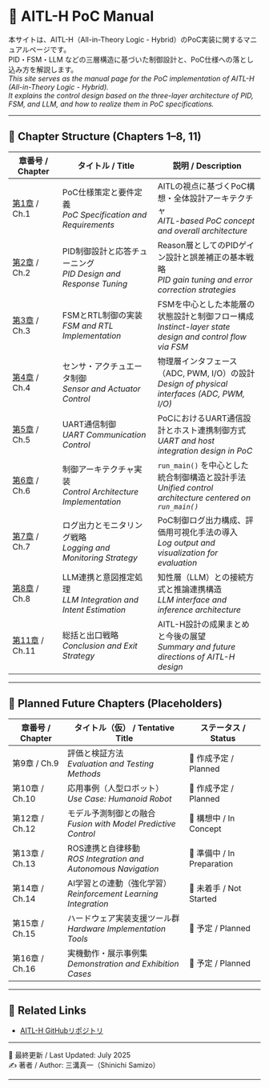 # 📘 AITL-H PoC Manual

本サイトは、AITL-H（All-in-Theory Logic - Hybrid）のPoC実装に関するマニュアルページです。  
PID・FSM・LLM などの三層構造に基づいた制御設計と、PoC仕様への落とし込み方を解説します。  
_This site serves as the manual page for the PoC implementation of AITL-H (All-in-Theory Logic - Hybrid).  
It explains the control design based on the three-layer architecture of PID, FSM, and LLM, and how to realize them in PoC specifications._

---

## 📂 Chapter Structure (Chapters 1–8, 11)

| 章番号 / Chapter | タイトル / Title | 説明 / Description |
|------------------|------------------|---------------------|
| [第1章](chapter01_aitl_architecture.md) / Ch.1 | PoC仕様策定と要件定義<br>_PoC Specification and Requirements_ | AITLの視点に基づくPoC構想・全体設計アーキテクチャ<br>_AITL-based PoC concept and overall architecture_ |
| [第2章](chapter02_pid_design.md) / Ch.2 | PID制御設計と応答チューニング<br>_PID Design and Response Tuning_ | Reason層としてのPIDゲイン設計と誤差補正の基本戦略<br>_PID gain tuning and error correction strategies_ |
| [第3章](chapter03_fsm_design.md) / Ch.3 | FSMとRTL制御の実装<br>_FSM and RTL Implementation_ | FSMを中心とした本能層の状態設計と制御フロー構成<br>_Instinct-layer state design and control flow via FSM_ |
| [第4章](chapter04_sensor_interface.md) / Ch.4 | センサ・アクチュエータ制御<br>_Sensor and Actuator Control_ | 物理層インタフェース（ADC, PWM, I/O）の設計<br>_Design of physical interfaces (ADC, PWM, I/O)_ |
| [第5章](chapter05_uart_control.md) / Ch.5 | UART通信制御<br>_UART Communication Control_ | PoCにおけるUART通信設計とホスト連携制御方式<br>_UART and host integration design in PoC_ |
| [第6章](chapter06_run_main_arch.md) / Ch.6 | 制御アーキテクチャ実装<br>_Control Architecture Implementation_ | `run_main()` を中心とした統合制御構造と設計手法<br>_Unified control architecture centered on `run_main()`_ |
| [第7章](chapter07_log_monitoring.md) / Ch.7 | ログ出力とモニタリング戦略<br>_Logging and Monitoring Strategy_ | PoC制御ログ出力構成、評価用可視化手法の導入<br>_Log output and visualization for evaluation_ |
| [第8章](chapter08_llm_integration.md) / Ch.8 | LLM連携と意図推定処理<br>_LLM Integration and Intent Estimation_ | 知性層（LLM）との接続方式と推論連携構造<br>_LLM interface and inference architecture_ |
| [第11章](chapter11_exit_strategy.md) / Ch.11 | 総括と出口戦略<br>_Conclusion and Exit Strategy_ | AITL-H設計の成果まとめと今後の展望<br>_Summary and future directions of AITL-H design_ |

---
 
## 🧩 Planned Future Chapters (Placeholders)

| 章番号 / Chapter | タイトル（仮） / Tentative Title | ステータス / Status |
|------------------|-------------------------------|----------------------|
| 第9章 / Ch.9     | 評価と検証方法<br>_Evaluation and Testing Methods_ | 🔧 作成予定 / Planned |
| 第10章 / Ch.10   | 応用事例（人型ロボット）<br>_Use Case: Humanoid Robot_ | 🔧 作成予定 / Planned |
| 第12章 / Ch.12   | モデル予測制御との融合<br>_Fusion with Model Predictive Control_ | 🔧 構想中 / In Concept |
| 第13章 / Ch.13   | ROS連携と自律移動<br>_ROS Integration and Autonomous Navigation_ | 🔧 準備中 / In Preparation |
| 第14章 / Ch.14   | AI学習との連動（強化学習）<br>_Reinforcement Learning Integration_ | 🔧 未着手 / Not Started |
| 第15章 / Ch.15   | ハードウェア実装支援ツール群<br>_Hardware Implementation Tools_ | 🔧 予定 / Planned |
| 第16章 / Ch.16   | 実機動作・展示事例集<br>_Demonstration and Exhibition Cases_ | 🔧 予定 / Planned |

---
 
## 🔗 Related Links

- [AITL-H GitHubリポジトリ](https://github.com/Samizo-AITL/AITL-H)

---

📅 最終更新 / Last Updated: July 2025  
✍️ 著者 / Author: 三溝真一（Shinichi Samizo）

---
